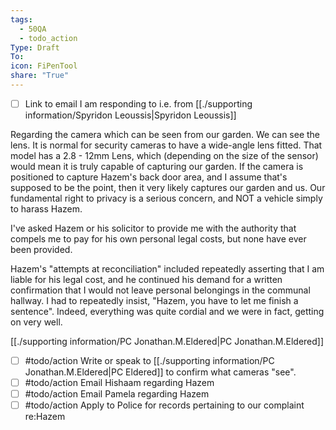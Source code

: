 ```yaml
---
tags:
  - 50QA
  - todo_action
Type: Draft
To: 
icon: FiPenTool
share: "True"
---
```

- [ ] Link to email I am responding to i.e. from [[./supporting information/Spyridon Leoussis|Spyridon Leoussis]]


Regarding the camera which can be seen from our garden. We can see the lens. It is normal for security cameras to have a wide-angle lens fitted. That model has a 2.8 - 12mm Lens, which (depending on the size of the sensor) would mean it is truly capable of capturing our garden. If the camera is positioned to capture Hazem's back door area, and I assume that's supposed to be the point, then it very likely captures our garden and us. Our fundamental right to privacy is a serious concern, and NOT a vehicle simply to harass Hazem. 


I've asked Hazem or his solicitor to provide me with the authority that compels me to pay for his own personal legal costs, but none have ever been provided. 


Hazem's "attempts at reconciliation" included repeatedly asserting that I am liable for his legal cost, and he continued his demand for a written confirmation that I would not leave personal belongings in the communal hallway.  I had to repeatedly insist, "Hazem, you have to let me finish a sentence". Indeed, everything was quite cordial and we were in fact, getting on very well. 

[[./supporting information/PC Jonathan.M.Eldered|PC Jonathan.M.Eldered]]

- [ ] #todo/action Write or speak to [[./supporting information/PC Jonathan.M.Eldered|PC Eldered]] to confirm what cameras "see".
- [ ] #todo/action Email Hishaam regarding Hazem
- [ ] #todo/action Email Pamela regarding Hazem
- [ ] #todo/action Apply to Police for records pertaining to our complaint re:Hazem